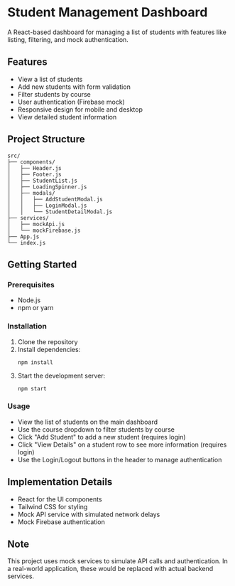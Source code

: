 # Student Management Dashboard

A React-based dashboard for managing a list of students with features like listing, filtering, and mock authentication.

## Features

- View a list of students
- Add new students with form validation
- Filter students by course
- User authentication (Firebase mock)
- Responsive design for mobile and desktop
- View detailed student information

## Project Structure

```
src/
├── components/
│   ├── Header.js
│   ├── Footer.js
│   ├── StudentList.js
│   ├── LoadingSpinner.js
│   ├── modals/
│   │   ├── AddStudentModal.js
│   │   ├── LoginModal.js
│   │   └── StudentDetailModal.js
├── services/
│   ├── mockApi.js
│   └── mockFirebase.js
├── App.js
└── index.js
```

## Getting Started

### Prerequisites

- Node.js
- npm or yarn

### Installation

1. Clone the repository
2. Install dependencies:
   ```
   npm install
   ```
3. Start the development server:
   ```
   npm start
   ```

### Usage

- View the list of students on the main dashboard
- Use the course dropdown to filter students by course
- Click "Add Student" to add a new student (requires login)
- Click "View Details" on a student row to see more information (requires login)
- Use the Login/Logout buttons in the header to manage authentication

## Implementation Details

- React for the UI components
- Tailwind CSS for styling
- Mock API service with simulated network delays
- Mock Firebase authentication

## Note

This project uses mock services to simulate API calls and authentication. In a real-world application, these would be replaced with actual backend services.